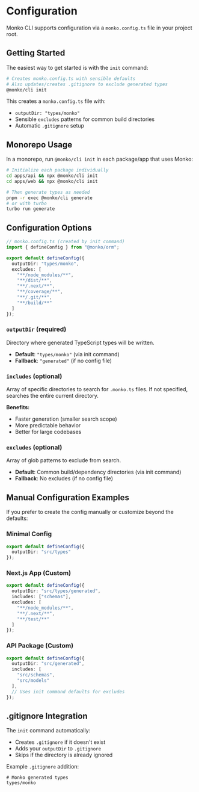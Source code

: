 # Configuration

Monko CLI supports configuration via a `monko.config.ts` file in your project root.

## Getting Started

The easiest way to get started is with the `init` command:

```bash
# Creates monko.config.ts with sensible defaults
# Also updates/creates .gitignore to exclude generated types
@monko/cli init
```

This creates a `monko.config.ts` file with:
- `outputDir: "types/monko"`
- Sensible `excludes` patterns for common build directories
- Automatic `.gitignore` setup

## Monorepo Usage

In a monorepo, run `@monko/cli init` in each package/app that uses Monko:

```bash
# Initialize each package individually
cd apps/api && npx @monko/cli init
cd apps/web && npx @monko/cli init

# Then generate types as needed
pnpm -r exec @monko/cli generate
# or with turbo
turbo run generate
```

## Configuration Options

```typescript
// monko.config.ts (created by init command)
import { defineConfig } from "@monko/orm";

export default defineConfig({
  outputDir: "types/monko",
  excludes: [
    "**/node_modules/**",
    "**/dist/**",
    "**/.next/**",
    "**/coverage/**",
    "**/.git/**",
    "**/build/**"
  ]
});
```

### `outputDir` (required)
Directory where generated TypeScript types will be written.
- **Default**: `"types/monko"` (via init command)
- **Fallback**: `"generated"` (if no config file)

### `includes` (optional)
Array of specific directories to search for `.monko.ts` files. If not specified, searches the entire current directory.

**Benefits:**
- Faster generation (smaller search scope)
- More predictable behavior
- Better for large codebases

### `excludes` (optional)
Array of glob patterns to exclude from search. 
- **Default**: Common build/dependency directories (via init command)
- **Fallback**: No excludes (if no config file)

## Manual Configuration Examples

If you prefer to create the config manually or customize beyond the defaults:

### Minimal Config
```typescript
export default defineConfig({
  outputDir: "src/types"
});
```

### Next.js App (Custom)
```typescript
export default defineConfig({
  outputDir: "src/types/generated",
  includes: ["schemas"],
  excludes: [
    "**/node_modules/**",
    "**/.next/**",
    "**/test/**"
  ]
});
```

### API Package (Custom)
```typescript
export default defineConfig({
  outputDir: "src/generated",
  includes: [
    "src/schemas",
    "src/models"
  ],
  // Uses init command defaults for excludes
});
```

## .gitignore Integration

The `init` command automatically:
- Creates `.gitignore` if it doesn't exist
- Adds your `outputDir` to `.gitignore`
- Skips if the directory is already ignored

Example `.gitignore` addition:
```
# Monko generated types
types/monko
``` 